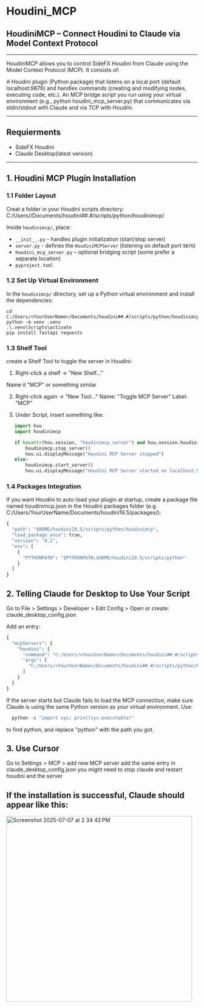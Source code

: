 # Houdini_MCP
## HoudiniMCP – Connect Houdini to Claude via Model Context Protocol

---
HoudiniMCP allows you to control SideFX Houdini from Claude using the Model Context Protocol (MCP). It consists of:

A Houdini plugin (Python package) that listens on a local port (default localhost:9876) and handles commands (creating and modifying nodes, executing code, etc.).
An MCP bridge script you run using your virtual environment (e.g., python houdini_mcp_server.py) that communicates via stdin/stdout with Claude and via TCP with Houdini.

---

## Requierments
- SideFX Houdini
- Claude Desktop(latest version)

---

## 1. Houdini MCP Plugin Installation

### 1.1 Folder Layout
Creat a folder in your Houdini scripts directory:
C:/Users/<YourUserName>/Documents/houdini##.#/scripts/python/houdinimcp/

Inside `houdinimcp/`, place:
- `__init__.py` - handles plugin initialization (start/stop server)
- `server.py` - defines the `HoudiniMCPServer` (listening on default port `9876`)
- `houdini_mcp_server.py` – optional bridging script (some prefer a separate location)
- `pyproject.toml`


### 1.2 Set Up Virtual Environment
In the `houdinimcp/` directory, set up a Python virtual environment and install the dependencies:
~~~ terminal
cd C:/Users/<YourUserName>/Documents/houdini##.#/scripts/python/houdinimcp
python -m venv .venv
.\.venv\Scripts\activate
pip install fastapi requests
~~~

### 1.3 Shelf Tool
create a Shelf Tool to toggle the server in Houdini:
1. Right-click a shelf → "New Shelf..."

Name it "MCP" or something similar

2. Right-click again → "New Tool..." Name: "Toggle MCP Server" Label: "MCP"

3. Under Script, insert something like:
~~~ python
   import hou
   import houdinimcp

   if hasattr(hou.session, "houdinimcp_server") and hou.session.houdinimcp_server:
       houdinimcp.stop_server()
       hou.ui.displayMessage("Houdini MCP Server stopped")
   else:
       houdinimcp.start_server()
       hou.ui.displayMessage("Houdini MCP Server started on localhost:9876")
~~~

### 1.4 Packages Integration
If you want Houdini to auto-load your plugin at startup, create a package file named houdinimcp.json in the Houdini packages folder (e.g. C:/Users/YourUserName/Documents/houdini19.5/packages/):
~~~ python
{
  "path": "$HOME/houdini19.5/scripts/python/houdinimcp",
  "load_package_once": true,
  "version": "0.1",
  "env": [
    {
      "PYTHONPATH": "$PYTHONPATH;$HOME/houdini19.5/scripts/python"
    }
  ]
}
~~~


## 2. Telling Claude for Desktop to Use Your Script

Go to File > Settings > Developer > Edit Config > Open or create: claude_desktop_config.json

Add an entry:
~~~ python
{
  "mcpServers": {
    "houdini": {
      "command": "C:/Users/<YourUserName>/Documents/houdini##.#/scripts/python/houdinimcp/.venv/Scripts/python.exe",
      "args": [
        "C:/Users/<YourUserName>/Documents/houdini##.#/scripts/python/houdinimcp/houdini_mcp_server.py"
      ]
    }
  }
}
~~~
If the server starts but Claude fails to load the MCP connection, make sure Claude is using the same Python version as your virtual environment. Use:
~~~ python
  python -c "import sys; print(sys.executable)"
~~~
to find python, and replace "python" with the path you got.

## 3. Use Cursor
Go to Settings > MCP > add new MCP server add the same entry in claude_desktop_config.json you might need to stop claude and restart houdini and the server

## If the installation is successful, Claude should appear like this:
<img width="489" alt="Screenshot 2025-07-07 at 2 34 42 PM" src="https://github.com/user-attachments/assets/249f24b0-2757-43a6-af53-80874b20d6e6" />


